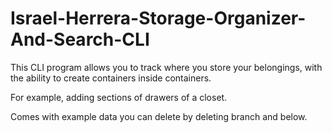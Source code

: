 # Israel-Herrera-Storage-Organizer-And-Search-CLI
This CLI program allows you to track where you store your belongings, with the ability to create containers inside containers.

For example, adding sections of drawers of a closet. 

Comes with example data you can delete by deleting branch and below. 
